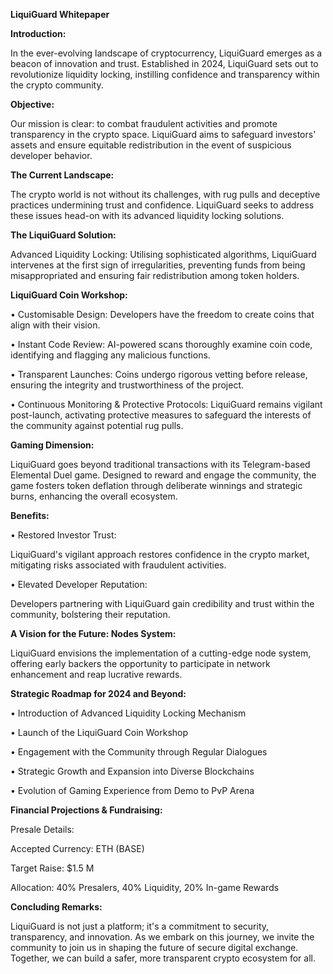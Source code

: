 **LiquiGuard Whitepaper**

**Introduction:**

In the ever-evolving landscape of cryptocurrency, LiquiGuard emerges as a beacon of innovation and trust. Established in 2024, LiquiGuard sets out to revolutionize liquidity locking, instilling confidence and transparency within the crypto community.

**Objective:**

Our mission is clear: to combat fraudulent activities and promote transparency in the crypto space. LiquiGuard aims to safeguard investors' assets and ensure equitable redistribution in the event of suspicious developer behavior.

**The Current Landscape:**

The crypto world is not without its challenges, with rug pulls and deceptive practices undermining trust and confidence. LiquiGuard seeks to address these issues head-on with its advanced liquidity locking solutions.

**The LiquiGuard Solution:**

Advanced Liquidity Locking: 
Utilising sophisticated algorithms, LiquiGuard intervenes at the first sign of irregularities, preventing funds from being misappropriated and ensuring fair redistribution among token holders.

**LiquiGuard Coin Workshop:**

• Customisable Design: Developers have the freedom to create coins that align with their vision. 

• Instant Code Review: AI-powered scans thoroughly examine coin code, identifying and flagging any malicious functions. 

• Transparent Launches: Coins undergo rigorous vetting before release, ensuring the integrity and trustworthiness of the project. 

• Continuous Monitoring & Protective Protocols: LiquiGuard remains vigilant post-launch, activating protective measures to safeguard the interests of the community against potential rug pulls.

**Gaming Dimension:**

LiquiGuard goes beyond traditional transactions with its Telegram-based Elemental Duel game. Designed to reward and engage the community, the game fosters token deflation through deliberate winnings and strategic burns, enhancing the overall ecosystem.

**Benefits:**

• Restored Investor Trust: 

LiquiGuard's vigilant approach restores confidence in the crypto market, mitigating risks associated with fraudulent activities. 

• Elevated Developer Reputation: 

Developers partnering with LiquiGuard gain credibility and trust within the community, bolstering their reputation.

**A Vision for the Future: Nodes System:**

LiquiGuard envisions the implementation of a cutting-edge node system, offering early backers the opportunity to participate in network enhancement and reap lucrative rewards.

**Strategic Roadmap for 2024 and Beyond:**

• Introduction of Advanced Liquidity Locking Mechanism 

• Launch of the LiquiGuard Coin Workshop 

• Engagement with the Community through Regular Dialogues 

• Strategic Growth and Expansion into Diverse Blockchains 

• Evolution of Gaming Experience from Demo to PvP Arena

**Financial Projections & Fundraising:**

Presale Details:

Accepted Currency: ETH (BASE)

Target Raise: $1.5 M

Allocation: 40% Presalers, 40% Liquidity, 20% In-game Rewards

**Concluding Remarks:**

LiquiGuard is not just a platform; it's a commitment to security, transparency, and innovation. As we embark on this journey, we invite the community to join us in shaping the future of secure digital exchange. Together, we can build a safer, more transparent crypto ecosystem for all.

